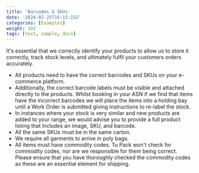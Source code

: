 ```yaml
---
title: 'Barcodes & SKUs'
date: '2024-02-25T16:15:15Z'
categories: [Examples]
weight: 102
tags: [test, sample, docs]
---
```

It's essential that we correctly identify your products to allow us to store it correctly, 
track stock levels, and ultimately fulfil your customers orders accurately.

- All products need to have the correct barcodes and SKUs on your e-commerce platform.
- Additionally, the correct barcode labels must be visible and attached directly to the
products. Whilst booking in your ASN if we find that items have the incorrect barcodes we
will place the items into a holding bay until a Work Order is submitted giving instructions
to re-label the stock.
- In instances where your stock is very similar and new products are added to your range,
we would advise you to provide a full product listing that includes an image, SKU, and
barcode.
- All the same SKUs must be in the same carton.
- We require all garments to arrive in poly bags.
- All items must have commodity codes. Tu Pack won't check for commodity codes, nor
are we responsible for them being correct. Please ensure that you have thoroughly
checked the commodity codes as these are an essential element for shipping.
